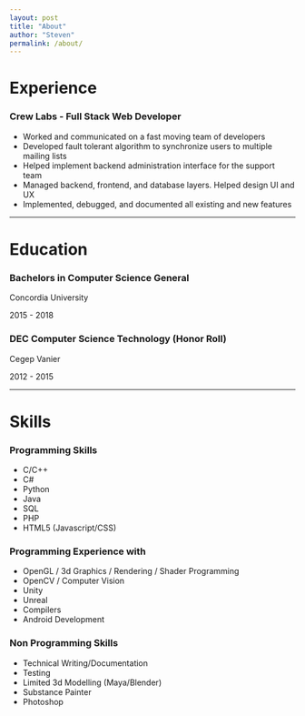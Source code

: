 ```yaml
---
layout: post
title: "About"
author: "Steven"
permalink: /about/
---
```


# Experience
### Crew Labs - Full Stack Web Developer

+ Worked and communicated on a fast moving team of developers
+ Developed fault tolerant algorithm to synchronize users to multiple mailing lists
+ Helped implement backend administration interface for the support team
+ Managed backend, frontend, and database layers. Helped design UI and UX
+ Implemented, debugged, and documented all existing and new features


<hr>

# Education
### Bachelors in Computer Science General
Concordia University

2015 - 2018

### DEC Computer Science Technology (Honor Roll)
Cegep Vanier

2012 - 2015

<hr>

# Skills
### Programming Skills
+ C/C++
+ C# 
+ Python
+ Java
+ SQL
+ PHP
+ HTML5 (Javascript/CSS) 

### Programming Experience with
+ OpenGL / 3d Graphics / Rendering / Shader Programming
+ OpenCV / Computer Vision
+ Unity
+ Unreal 
+ Compilers
+ Android Development


### Non Programming Skills
+ Technical  Writing/Documentation
+ Testing
+ Limited 3d Modelling (Maya/Blender)
+ Substance Painter
+ Photoshop

